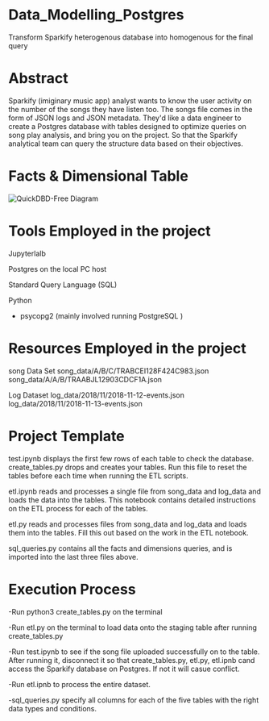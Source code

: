 # Data_Modelling_Postgres
Transform Sparkify heterogenous database into homogenous for the final query 

# Abstract 
Sparkify (imiginary music app)  analyst wants to know the user activity on the number of the songs they have listen too. The songs file comes in the form of JSON logs and JSON metadata. They'd like a data engineer to create a Postgres database with tables designed to optimize queries on song play analysis, and bring you on the project. So that the Sparkify analytical team can query the structure data based on their objectives. 

# Facts & Dimensional Table
![QuickDBD-Free Diagram](https://user-images.githubusercontent.com/103359089/206372875-0e99bcd1-f9d9-449d-b2c2-cadae69cf818.png)

# Tools Employed in the project
Jupyterlalb

Postgres on the local PC host

Standard Query Language (SQL)

Python
 - psycopg2 (mainly involved running PostgreSQL )


# Resources Employed in the project
song Data Set
song_data/A/B/C/TRABCEI128F424C983.json
song_data/A/A/B/TRAABJL12903CDCF1A.json

Log Dataset
log_data/2018/11/2018-11-12-events.json
log_data/2018/11/2018-11-13-events.json

# Project Template
test.ipynb displays the first few rows of each table to check the database.
create_tables.py drops and creates your tables. Run this file to reset the tables before each time when running the ETL scripts.

etl.ipynb reads and processes a single file from song_data and log_data and loads the data into the tables. This notebook contains detailed instructions on the ETL process for each of the tables.

etl.py reads and processes files from song_data and log_data and loads them into the tables. Fill this out based on the work in the ETL notebook.

sql_queries.py contains all the facts and dimensions queries, and is imported into the last three files above.

# Execution Process
-Run python3 create_tables.py on the terminal 

-Run etl.py on the terminal to load data onto the staging table after running create_tables.py

-Run test.ipynb to see if the song file uploaded successfully on to the table. After running it, 
disconnect it so that create_tables.py, etl.py, etl.ipnb cand access the Sparkify database on Postgres. If not it will casue conflict. 

-Run etl.ipnb to process the entire dataset. 

-sql_queries.py specify all columns for each of the five tables with the right data types and conditions.
